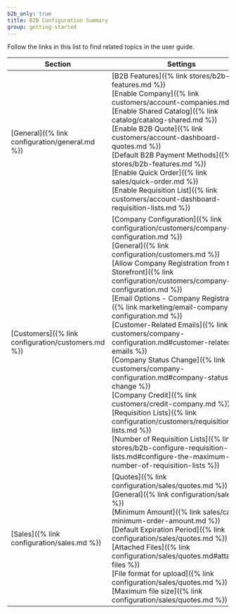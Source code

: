 ```yaml
---
b2b_only: true
title: B2B Configuration Summary
group: getting-started
---
```


Follow the links in this list to find related topics in the user guide.

|Section|Settings|
|--- |--- |
|[General]({% link configuration/general.md %})|[B2B Features]({% link stores/b2b-features.md %}) <br/>[Enable Company]({% link customers/account-companies.md %}) <br/>[Enable Shared Catalog]({% link catalog/catalog-shared.md %}) <br/>[Enable B2B Quote]({% link customers/account-dashboard-quotes.md %}) <br/>[Default B2B Payment Methods]({% link stores/b2b-features.md %}) <br/>[Enable Quick Order]({% link sales/quick-order.md %}) <br/>[Enable Requisition List]({% link customers/account-dashboard-requisition-lists.md %})|
|[Customers]({% link configuration/customers.md %})|[Company Configuration]({% link configuration/customers/company-configuration.md %}) <br/>[General]({% link configuration/customers.md %}) <br/>[Allow Company Registration from the Storefront]({% link configuration/customers/company-configuration.md %}) <br/>[Email Options - Company Registration]({% link marketing/email-company-configuration.md %}) <br/>[Customer-Related Emails]({% link customers/company-configuration.md#customer-related-emails %}) <br/>[Company Status Change]({% link customers/company-configuration.md#company-status-change %})<br/>[Company Credit]({% link customers/credit-company.md %}) <br/>[Requisition Lists]({% link configuration/customers/requisition-lists.md %}) <br/>[Number of Requisition Lists]({% link stores/b2b-configure-requisition-lists.md#configure-the-maximum-number-of-requisition-lists %})|
|[Sales]({% link configuration/sales.md %})|[Quotes]({% link configuration/sales/quotes.md %}) <br/>[General]({% link configuration/sales.md %}) <br/>[Minimum Amount]({% link sales/cart-minimum-order-amount.md %}) <br/>[Default Expiration Period]({% link configuration/sales/quotes.md %}) <br/>[Attached Files]({% link configuration/sales/quotes.md#attached-files %}) <br/>[File format for upload]({% link configuration/sales/quotes.md %}) <br/>[Maximum file size]({% link configuration/sales/quotes.md %})|
